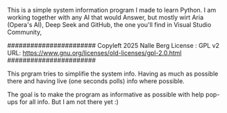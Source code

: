 This is a simple system information program I made to learn Python. I am working together with any AI that would Answer, but mostly wirt Aria (Opera's AI), Deep Seek and GitHub, the one you'll find in Visual Studio Community,

#######################
Copyleft 2025 Nalle Berg
License : GPL v2
URL: https://www.gnu.org/licenses/old-licenses/gpl-2.0.html
#######################

This prgram tries to simplifie the system info. Having as much as possible there and having live (one seconds polls) info where possible.

The goal is to make the program as informative as possible with help pop-ups for all info.
But I am not there yet :)

